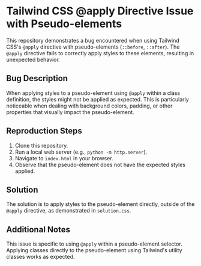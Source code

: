 # Tailwind CSS @apply Directive Issue with Pseudo-elements

This repository demonstrates a bug encountered when using Tailwind CSS's `@apply` directive with pseudo-elements (`::before`, `::after`). The `@apply` directive fails to correctly apply styles to these elements, resulting in unexpected behavior.

## Bug Description

When applying styles to a pseudo-element using `@apply` within a class definition, the styles might not be applied as expected.  This is particularly noticeable when dealing with background colors, padding, or other properties that visually impact the pseudo-element.

## Reproduction Steps

1. Clone this repository.
2. Run a local web server (e.g., `python -m http.server`).
3. Navigate to `index.html` in your browser.
4. Observe that the pseudo-element does not have the expected styles applied.

## Solution

The solution is to apply styles to the pseudo-element directly, outside of the `@apply` directive, as demonstrated in `solution.css`.

## Additional Notes

This issue is specific to using `@apply` within a pseudo-element selector. Applying classes directly to the pseudo-element using Tailwind's utility classes works as expected.